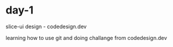 # day-1
slice-ui design - codedesign.dev

learning how to use git and doing challange from codedesign.dev
